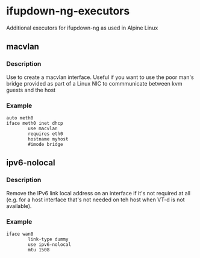 # ifupdown-ng-executors

Additional executors for ifupdown-ng as used in Alpine Linux

## macvlan
### Description
Use to create a macvlan interface. Useful if you want to use the poor man's bridge provided as part of a Linux NIC to commmunicate between kvm guests and the host

### Example
```
auto meth0
iface meth0 inet dhcp
        use macvlan
        requires eth0
        hostname myhost
        #imode bridge
```

## ipv6-nolocal
### Description
Remove the IPv6 link local address on an interface if it's not required
at all (e.g. for a host interface that's not needed on teh host when
VT-d is not available).

### Example
```
iface wan0
        link-type dummy
        use ipv6-nolocal
        mtu 1508
```
